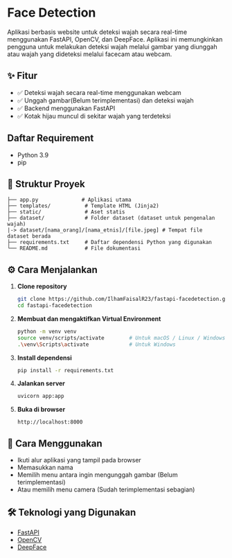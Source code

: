 # Face Detection

Aplikasi berbasis website untuk deteksi wajah secara real-time menggunakan FastAPI, OpenCV, dan DeepFace. Aplikasi ini memungkinkan pengguna untuk melakukan deteksi wajah melalui gambar yang diunggah atau wajah yang dideteksi melalui facecam atau webcam.

## ✨ Fitur

- ✅ Deteksi wajah secara real-time menggunakan webcam
- ✅ Unggah gambar(Belum terimplementasi) dan deteksi wajah
- ✅ Backend menggunakan FastAPI
- ✅ Kotak hijau muncul di sekitar wajah yang terdeteksi

## Daftar Requirement
- Python 3.9
- pip

## 🧾 Struktur Proyek

```
├── app.py              # Aplikasi utama
├── templates/           # Template HTML (Jinja2)
├── static/              # Aset statis
├── dataset/             # Folder dataset (dataset untuk pengenalan wajah)
|-> dataset/[nama_orang]/[nama_etnis]/[file.jpeg] # Tempat file dataset berada
├── requirements.txt     # Daftar dependensi Python yang digunakan
└── README.md            # File dokumentasi
```

## ⚙️ Cara Menjalankan

1. **Clone repository**
   ```bash
   git clone https://github.com/IlhamFaisalR23/fastapi-facedetection.git
   cd fastapi-facedetection
   ```

2. **Membuat dan mengaktifkan Virtual Environment**
   ```bash
   python -m venv venv
   source venv/scripts/activate        # Untuk macOS / Linux / Windows yang menggunakan Bash
   .\venv\Scripts\activate             # Untuk Windows
   ```

3. **Install dependensi**
   ```bash
   pip install -r requirements.txt
   ```

4. **Jalankan server**
   ```bash
   uvicorn app:app
   ```

5. **Buka di browser**
   ```
   http://localhost:8000
   ```

## 🧪 Cara Menggunakan

- Ikuti alur aplikasi yang tampil pada browser
- Memasukkan nama
- Memilih menu antara ingin mengunggah gambar (Belum terimplementasi)
- Atau memilih menu camera (Sudah terimplementasi sebagian)

## 🛠 Teknologi yang Digunakan

- [FastAPI](https://fastapi.tiangolo.com/)
- [OpenCV](https://opencv.org/)
- [DeepFace](https://github.com/serengil/deepface)

